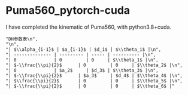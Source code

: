 # Puma560_pytorch-cuda
I have completed the kinematic of Puma560, with python3.8+cuda.

    "DH参数表\n",
    "\n",
    "| $\\alpha_{i-1}$ | $a_{i-1}$ | $d_i$ | $\\theta_i$ |\n",
    "| -------------- | --------- | ----- | ---------- |\n",
    "| 0              | 0         | 0     | $\\theta_1$ |\n",
    "| $-\\frac{\\pi}{2}$      | 0         | 0     | $\\theta_2$ |\n",
    "| 0              | $a_2$     | $d_3$ | $\\theta_3$ |\n",
    "| $-\\frac{\\pi}{2}$      | $a_3$     | $d_4$ | $\\theta_4$ |\n",
    "| $\\frac{\\pi}{2}$       | 0         | 0     | $\\theta_5$ |\n",
    "| $-\\frac{\\pi}{2}$      | 0         | 0     | $\\theta_6$ |"
